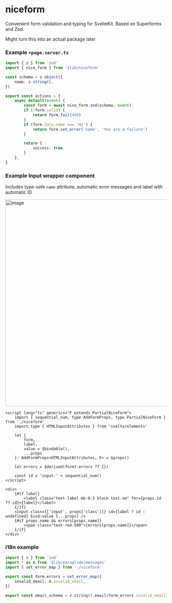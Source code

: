 # niceform
Convenient form validation and typing for SvelteKit. Based on Superforms and Zod.

Might turn this into an actual package later

### Example `+page.server.ts`
```ts
import { z } from 'zod'
import { nice_form } from '$lib/niceform'

const schema = z.object({
	name: z.string(),
})

export const actions = {
	async default(event) {
		const form = await nice_form.zod(schema, event)
		if (!form.valid) {
			return form.fail(400)
		}
		if (form.data.name === 'Hi') {
			return form.set_error('name', 'You are a failure')
		}

		return {
			success: true,
		}
	},
}
```

### Example Input wrapper component

Includes type-safe `name` attribute, automatic error messages and label with automatic ID

<img width="644" alt="image" src="https://github.com/user-attachments/assets/f1013bc2-5e61-4a50-b8c4-f3dafa54d3c3" />


```svelte
<script lang="ts" generics="F extends PartialNiceForm">
	import { sequential_num, type AddFormProps, type PartialNiceForm } from './niceform'
	import type { HTMLInputAttributes } from 'svelte/elements'

	let {
		form,
		label,
		value = $bindable(),
		...props
	}: AddFormProps<HTMLInputAttributes, F> = $props()

	let errors = $derived(form?.errors ?? {})

	const id = 'input-' + sequential_num()
</script>

<div>
	{#if label}
		<label class="text-label mb-0.5 block text-sm" for={props.id ?? id}>{label}</label>
	{/if}
	<input class={['input', props['class']]} id={label ? id : undefined} bind:value {...props} />
	{#if props.name && errors[props.name]}
		<span class="text-red-500">{errors[props.name]}</span>
	{/if}
</div>

```

### i18n example
```ts
import { z } from 'zod'
import * as m from '$lib/paraglide/messages'
import { set_error_map } from './niceform'

export const form_errors = set_error_map({
	invalid_email: m.invalid_email,
})

export const email_schema = z.string().email(form_errors.invalid_email).max(100)
```
